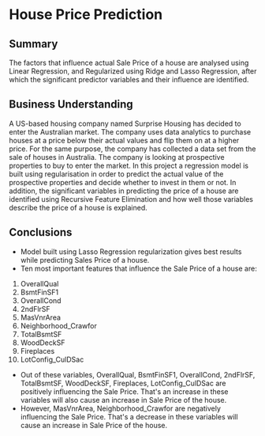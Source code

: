 # House Price Prediction

## Summary
The factors that influence actual Sale Price of a house are analysed using Linear Regression, and Regularized using Ridge and Lasso Regression, after which the significant predictor variables and their influence are identified.

## Business Understanding
A US-based housing company named Surprise Housing has decided to enter the Australian market. The company uses data analytics to purchase houses at a price below their actual values and flip them on at a higher price. For the same purpose, the company has collected a data set from the sale of houses in Australia. The company is looking at prospective properties to buy to enter the market. In this project a regression model is built using regularisation in order to predict the actual value of the prospective properties and decide whether to invest in them or not. In addition, the significant variables in predicting the price of a house are identified using Recursive Feature Elimination and how well those variables describe the price of a house is explained.

## Conclusions
- Model built using Lasso Regression regularization gives best results while predicting Sales Price of a house.
- Ten most important features that influence the Sale Price of a house are: 
1.	OverallQual
2.	BsmtFinSF1
3.	OverallCond
4.	2ndFlrSF
5.	MasVnrArea
6.	Neighborhood_Crawfor
7.	TotalBsmtSF
8.	WoodDeckSF
9.	Fireplaces
10.	LotConfig_CulDSac

- Out of these variables, OverallQual, BsmtFinSF1, OverallCond, 2ndFlrSF, TotalBsmtSF, WoodDeckSF, Fireplaces, LotConfig_CulDSac are positively influencing the Sale Price. That's an increase in these variables will also cause an increase in Sale Price of the house.
- However, MasVnrArea, Neighborhood_Crawfor are negatively influencing the Sale Price. That's a decrease in these variables will cause an increase in Sale Price of the house.





